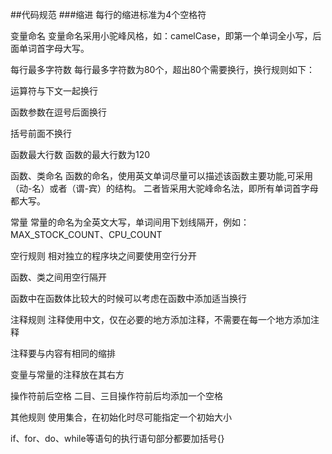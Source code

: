 ##代码规范
###缩进
每行的缩进标准为4个空格符

变量命名
变量命名采用小驼峰风格，如：camelCase，即第一个单词全小写，后面单词首字母大写。

每行最多字符数
每行最多字符数为80个，超出80个需要换行，换行规则如下：

运算符与下文一起换行

函数参数在逗号后面换行

括号前面不换行

函数最大行数
函数的最大行数为120

函数、类命名
函数的命名，使用英文单词尽量可以描述该函数主要功能,可采用（动-名）或者（谓-宾）的结构。
二者皆采用大驼峰命名法，即所有单词首字母都大写。

常量
常量的命名为全英文大写，单词间用下划线隔开，例如：MAX_STOCK_COUNT、CPU_COUNT

空行规则
相对独立的程序块之间要使用空行分开

函数、类之间用空行隔开

函数中在函数体比较大的时候可以考虑在函数中添加适当换行

注释规则
注释使用中文，仅在必要的地方添加注释，不需要在每一个地方添加注释

注释要与内容有相同的缩排

变量与常量的注释放在其右方

操作符前后空格
二目、三目操作符前后均添加一个空格

其他规则
使用集合，在初始化时尽可能指定一个初始大小

if、for、do、while等语句的执行语句部分都要加括号{}

